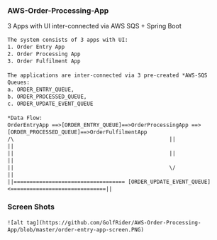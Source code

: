 ### AWS-Order-Processing-App
  3 Apps with UI inter-connected via AWS SQS + Spring Boot
 
	The system consists of 3 apps with UI:
	1. Order Entry App 
	2. Order Processing App
	3. Order Fulfilment App
    
	The applications are inter-connected via 3 pre-created *AWS-SQS Queues: 
	a. ORDER_ENTRY_QUEUE,
	b. ORDER_PROCESSED_QUEUE,
	c. ORDER_UPDATE_EVENT_QUEUE
  
	*Data Flow:      
	OrderEntryApp ==>[ORDER_ENTRY_QUEUE]==>OrderProcessingApp ==> [ORDER_PROCESSED_QUEUE]==>OrderFulfilmentApp
	/\                                                 ||                                           ||
	||                                                 ||                                           ||  
	||                                                 \/                                           ||
	||=================================== [ORDER_UPDATE_EVENT_QUEUE] <==============================||
                                                  
                                                  
                                 
                                    
   ### Screen Shots
    ![alt tag](https://github.com/GolfRider/AWS-Order-Processing-App/blob/master/order-entry-app-screen.PNG)


